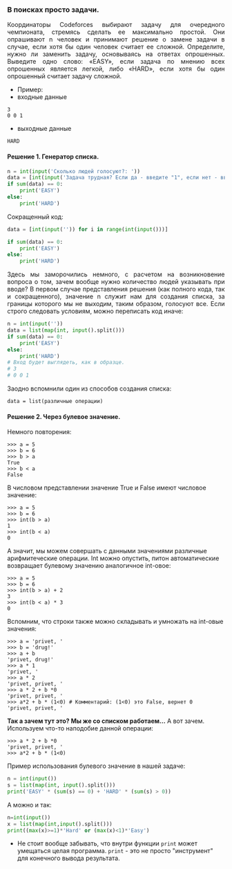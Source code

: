 ### В поисках просто задачи.
<p align="justify">
Координаторы Codeforces выбирают задачу для очередного чемпионата, стремясь сделать ее максимально простой.
Они опрашивают n человек и принимают решение о замене задачи в случае, если хотя бы один человек считает ее сложной.
Определите, нужно ли заменить задачу, основываясь на ответах опрошенных.
Выведите одно слово: «EASY», если задача по мнению всех опрошенных является легкой, либо «HARD»,
если хотя бы один опрошенный считает задачу сложной.
</p>

* Пример:
* входные данные
```
3
0 0 1
```
* выходные данные
``` 
HARD
```
#### Решение 1. Генератор списка.
```python
n = int(input('Сколько людей голосуют?: '))
data = [int(input('Задача трудная? Если да - введите "1", если нет - введите "0": ')) for i in range(n)]
if sum(data) == 0:
    print('EASY')
else:
    print('HARD')
```
Сокращенный код:
```python
data = [int(input('')) for i in range(int(input()))]

if sum(data) == 0:
    print('EASY')
else:
    print('HARD')
```
<p align="justify">
Здесь мы заморочились немного, с расчетом на возникновение вопроса о том, зачем вообще нужно количество людей указывать при вводе? В первом случае представления решения (как полного кода, так и сокращенного), значение n служит нам для создания списка, за границы которого мы не выходим, таким образом, голосуют все.
Если строго следовать условиям, можно переписать код иначе:
</p>

```python
n = int(input(''))
data = list(map(int, input().split()))
if sum(data) == 0:
    print('EASY')
else:
    print('HARD')
# Вход будет выглядеть, как в образце.
# 3
# 0 0 1
```
Заодно вспомнили один из способов создания списка:

```data = list(различные операции)```

#### Решение 2. Через булевое значение.
Немного повторения:
```commandline
>>> a = 5
>>> b = 6
>>> b > a
True
>>> b < a
False
```
В числовом представлении значение True и False имеют числовое значение:
```commandline
>>> a = 5
>>> b = 6
>>> int(b > a)
1
>>> int(b < a)
0
```
А значит, мы можем совершать с данными значениями различные арифмитеческие операции. Int можно опустить, питон автоматические возвращает булевому значению аналогичное int-овое:
```commandline
>>> a = 5
>>> b = 6
>>> int(b > a) + 2
3
>>> int(b < a) * 3
0
```
Вспомним, что строки также можно складывать и умножать на int-овые значения:
```commandline
>>> a = 'privet, '
>>> b = 'drug!'
>>> a + b
'privet, drug!'
>>> a * 1
'privet, '
>>> a * 2
'privet, privet, '
>>> a * 2 + b *0
'privet, privet, '
>>> a*2 + b * (1<0) # Комментарий: (1<0) это False, вернет 0
'privet, privet, '
```
**Так а зачем тут это? Мы же со списком работаем...**
А вот зачем. Используем что-то наподобие данной операции:
```commandline
>>> a * 2 + b *0
'privet, privet, '
>>> a*2 + b * (1<0) 
```
Пример использования булевого значение в нашей задаче:
```python
n = int(input())
s = list(map(int, input().split()))
print('EASY' * (sum(s) == 0) + 'HARD' * (sum(s) > 0))
```
А можно и так:
```python
n=int(input())
x = list(map(int,input().split()))
print((max(x)>=1)*'Hard' or (max(x)<1)*'Easy')
```
* Не стоит вообще забывать, что внутри функции ```print``` может умещаться целая программа. ```print``` - это не просто "инструмент" для конечного вывода результата. 
